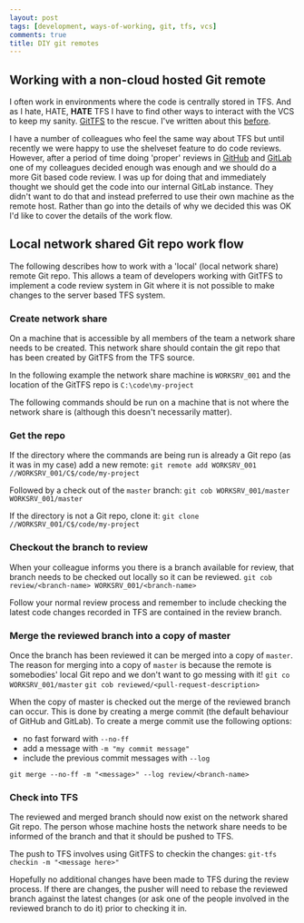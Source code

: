 ```yaml
---
layout: post
tags: [development, ways-of-working, git, tfs, vcs]
comments: true
title: DIY git remotes
---
```


## Working with a non-cloud hosted Git remote

I often work in environments where the code is centrally stored in TFS. And as I hate, HATE, **HATE** TFS I have to find other ways to interact with the VCS to keep my sanity. [GitTFS](http://git-tfs.com/) to the rescue. I've written about this [before](https://st3v3nhunt.github.io/how-i-work-with-git-and-tfs/).

I have a number of colleagues who feel the same way about TFS but until recently we were happy to use the shelveset feature to do code reviews. However, after a period of time doing 'proper' reviews in [GitHub](https://github.com/) and [GitLab](https://gitlab.com/) one of my colleagues decided enough was enough and we should do a more Git based code review. I was up for doing that and immediately thought we should get the code into our internal GitLab instance. They didn't want to do that and instead preferred to use their own machine as the remote host. Rather than go into the details of why we decided this was OK I'd like to cover the details of the work flow.

## Local network shared Git repo work flow

The following describes how to work with a 'local' (local network share) remote Git repo. This allows a team of developers working with GitTFS to implement a code review system in Git where it is not possible to make changes to the server based TFS system.

### Create network share

On a machine that is accessible by all members of the team a network share needs to be created. This network share should contain the git repo that has been created by GitTFS from the TFS source.

In the following example the network share machine is `WORKSRV_001` and the location of the GitTFS repo is `C:\code\my-project`

The following commands should be run on a machine that is not where the network share is (although this doesn't necessarily matter).

### Get the repo

If the directory where the commands are being run is already a Git repo (as it was in my case) add a new remote:
`git remote add WORKSRV_001 //WORKSRV_001/C$/code/my-project`

Followed by a check out of the `master` branch:
`git cob WORKSRV_001/master WORKSRV_001/master `

If the directory is not a Git repo, clone it:
`git clone //WORKSRV_001/C$/code/my-project`

### Checkout the branch to review

When your colleague informs you there is a branch available for review, that branch needs to be checked out locally so it can be reviewed.
`git cob review/<branch-name> WORKSRV_001/<branch-name>`

Follow your normal review process and remember to include checking the latest code changes recorded in TFS are contained in the review branch.

### Merge the reviewed branch into a copy of master

Once the branch has been reviewed it can be merged into a copy of `master`. The reason for merging into a copy of `master` is because the remote is somebodies' local Git repo and we don't want to go messing with it!
`git co WORKSRV_001/master`
`git cob reviewed/<pull-request-description>`

When the copy of master is checked out the merge of the reviewed branch can occur. This is done by creating a merge commit (the default behaviour of GitHub and GitLab). To create a merge commit use the following options:

* no fast forward with `--no-ff`
* add a message with `-m "my commit message"`
* include the previous commit messages with `--log`

`git merge --no-ff -m "<message>" --log review/<branch-name>`

### Check into TFS

The reviewed and merged branch should now exist on the network shared Git repo. The person whose machine hosts the network share needs to be informed of the branch and that it should be pushed to TFS.

The push to TFS involves using GitTFS to checkin the changes:
`git-tfs checkin -m "<message here>"`

Hopefully no additional changes have been made to TFS during the review process. If there are changes, the pusher will need to rebase the reviewed branch against the latest changes (or ask one of the people involved in the reviewed branch to do it) prior to checking it in.
